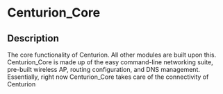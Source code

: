 # Centurion\_Core

## Description
The core functionality of Centurion. All other modules are built upon this. Centurion\_Core is made up of the easy command-line networking suite, pre-built wireless AP, routing configuration, and DNS management. Essentially, right now Centurion\_Core takes care of the connectivity of Centurion
